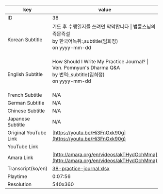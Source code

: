 |  key  |  value  |
|-------|---------|
| ID            | 38 |
| Korean Subtitle | 기도 후 수행일지를 쓰려면 막막합니다 \| 법륜스님의 즉문즉설<br>by 한국어녹취:,subtitle(임희정)<br>on yyyy-mm-dd<br><br>|
| English Subtitle | How Should I Write My Practice Journal? \| Ven. Pomnyun's Dharma Q&A<br>by 번역:,subtitle(임희정)<br>on yyyy-mm-dd<br><br>|
| French Subtitle | N/A |
| German Subtitle | N/A |
| Chinese Subtitle | N/A |
| Japanese Subtitle | N/A |
| Original YouTube Link  | [https://youtu.be/Hi3FnGxk90g](https://youtu.be/Hi3FnGxk90g) |
| YouTube Link  |  |
| Amara Link    | [http://amara.org/en/videos/akTHydOchMma](http://amara.org/en/videos/akTHydOchMma) |
| Transcript(ko/en) | [38-practice-journal.xlsx](https://github.com/jungtosociety/dharma-qna/raw/master/sub/38/38-practice-journal.xlsx) |
| Playtime | 0:07:56 |
| Resolution | 540x360|
